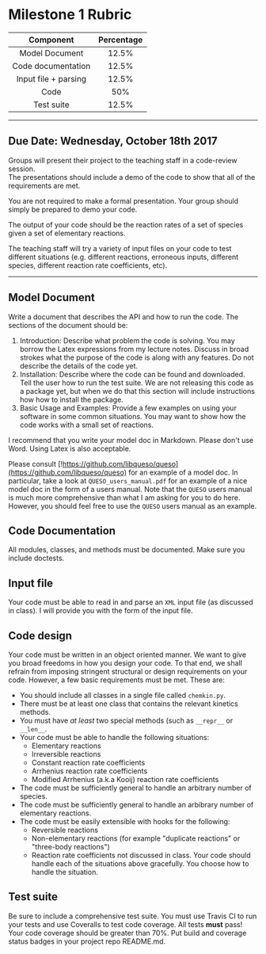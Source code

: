 # Milestone 1 Rubric

| Component                   | Percentage |
| :-------------------------: | :--------: |
| Model Document              | 12.5%      |
| Code documentation          | 12.5%      | 
| Input file + parsing        | 12.5%      |
| Code                        | 50%        |
| Test suite                  | 12.5%      |

---

## Due Date:  Wednesday, October 18th 2017
Groups will present their project to the teaching staff in a code-review session.  
The presentations should include a demo of the code to show that all of the 
requirements are met.

You are not required to make a formal presentation.  Your group should simply 
be prepared to demo your code.

The output of your code should be the reaction rates of a set of species given 
a set of elementary reactions.

The teaching staff will try a variety of input files on your code to test 
different situations (e.g. different reactions, erroneous inputs, different 
species, different reaction rate coefficients, etc).

---

## Model Document
Write a document that describes the API and how to run the code.  The sections of the 
document should be:
1. Introduction:  Describe what problem the code is solving.  You may borrow the Latex 
   expressions from my lecture notes.  Discuss in broad strokes what the purpose of the 
   code is along with any features.  Do not describe the details of the code yet.
2. Installation:  Describe where the code can be found and downloaded.  Tell the user 
   how to run the test suite.  We are not releasing this code as a package yet, but 
   when we do that this section will include instructions how how to install the package.
3. Basic Usage and Examples:  Provide a few examples on using your software in some 
   common situations.  You may want to show how the code works with a small set of 
   reactions.

I recommend that you write your model doc in Markdown.  Please don't use Word.  Using 
Latex is also acceptable.

Please consult [!https://github.com/libqueso/queso](https://github.com/libqueso/queso) 
for an example of a model doc.  In particular, take a look at `QUESO_users_manual.pdf` 
for an example of a nice model doc in the form of a users manual.  Note that the `QUESO` 
users manual is much more comprehensive than what I am asking for you to do here.  
However, you should feel free to use the `QUESO` users manual as an example.

## Code Documentation
All modules, classes, and methods must be documented.  Make sure you include doctests.

## Input file
Your code must be able to read in and parse an `XML` input file (as discussed in class).  I will 
provide you with the form of the input file.

## Code design
Your code must be written in an object oriented manner.  We want to give you broad freedoms 
in how you design your code.  To that end, we shall refrain from imposing stringent 
structural or design requirements on your code.  However, a few basic requirements must 
be met.  These are:

* You should include all classes in a single file called `chemkin.py`.  
* There must be at least one class that contains the relevant kinetics methods.
* You must have *at least* two special methods (such as `__repr__` or `__len__`.
* Your code must be able to handle the following situations:
  - Elementary reactions
  - Irreversible reactions
  - Constant reaction rate coefficients
  - Arrhenius reaction rate coefficients
  - Modified Arrhenius (a.k.a Kooij) reaction rate coefficients
* The code must be sufficiently general to handle an arbitrary number of 
  species.
* The code must be sufficiently general to handle an arbibrary number of 
  elementary reactions.
* The code must be easily extensible with hooks for the following:
  - Reversible reactions
  - Non-elementary reactions (for example "duplicate reactions" or "three-body reactions")
  - Reaction rate coefficients not discussed in class.
  Your code should handle each of the situations above gracefully.  You choose 
  how to handle the situation.
  


## Test suite
Be sure to include a comprehensive test suite.  You must use Travis CI to run your tests 
and use Coveralls to test code coverage.  All tests **must** pass!  Your code coverage 
should be greater than 70%.  Put build and coverage status badges in your project repo 
README.md.
